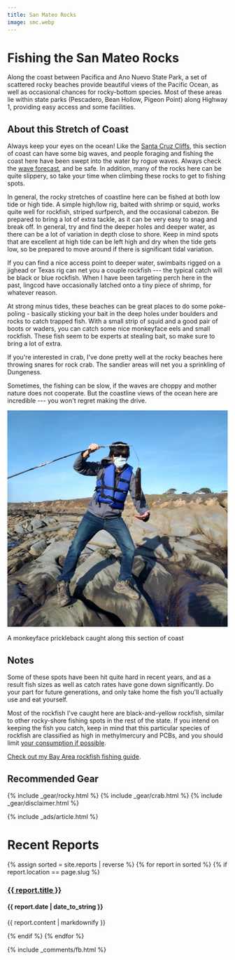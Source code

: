 ```yaml
---
title: San Mateo Rocks
image: smc.webp
---
```


# Fishing the San Mateo Rocks

Along the coast between Pacifica and Ano Nuevo State Park, a set of scattered rocky beaches provide beautiful views of the Pacific Ocean, as well as occasional chances for rocky-bottom species. Most of these areas lie within state parks (Pescadero, Bean Hollow, Pigeon Point) along Highway 1, providing easy access and some facilities.

## About this Stretch of Coast

Always keep your eyes on the ocean! Like the [Santa Cruz Cliffs](/santacruzcliffs), this section of coast can have some big waves, and people foraging and fishing the coast here have been swept into the water by rogue waves. Always check the <a href="https://marine.weather.gov/MapClick.php?x=155&y=182&site=mtr&zmx=&zmy=&map_x=155&map_y=182">wave forecast</a>, and be safe. In addition, many of the rocks here can be quite slippery, so take your time when climbing these rocks to get to fishing spots.

In general, the rocky stretches of coastline here can be fished at both low tide or high tide. A simple high/low rig, baited with shrimp or squid, works quite well for rockfish, striped surfperch, and the occasional cabezon. Be prepared to bring a lot of extra tackle, as it can be very easy to snag and break off. In general, try and find the deeper holes and deeper water, as there can be a lot of variation in depth close to shore. Keep in mind spots that are excellent at high tide can be left high and dry when the tide gets low, so be prepared to move around if there is significant tidal variation.

If you can find a nice access point to deeper water, swimbaits rigged on a jighead or Texas rig can net you a couple rockfish --- the typical catch will be black or blue rockfish. When I have been targeting perch here in the past, lingcod have occasionally latched onto a tiny piece of shrimp, for whatever reason.

At strong minus tides, these beaches can be great places to do some poke-poling - basically sticking your bait in the deep holes under boulders and rocks to catch trapped fish. With a small strip of squid and a good pair of boots or waders, you can catch some nice monkeyface eels and small rockfish. These fish seem to be experts at stealing bait, so make sure to bring a lot of extra.

If you're interested in crab, I've done pretty well at the rocky beaches here throwing snares for rock crab. The sandier areas will net you a sprinkling of Dungeness.

Sometimes, the fishing can be slow, if the waves are choppy and mother nature does not cooperate. But the coastline views of the ocean here are incredible --- you won't regret making the drive.

![A monkeyface prickleback caught along this section of coast](/assets/images/smeel.webp)
<div class="caption">A monkeyface prickleback caught along this section of coast</div>

## Notes

Some of these spots have been hit quite hard in recent years, and as a result fish sizes as well as catch rates have gone down significantly. Do your part for future generations, and only take home the fish you'll actually use and eat yourself. 

Most of the rockfish I've caught here are black-and-yellow rockfish, similar to other rocky-shore fishing spots in the rest of the state. If you intend on keeping the fish you catch, keep in mind that this particular species of rockfish are classified as high in methylmercury and PCBs, and you should limit <a href="https://oehha.ca.gov/advisories/statewide-advisory-eating-fish-california-coastal-locations-without-site-specific-advice">your consumption if possible</a>.

[Check out my Bay Area rockfish fishing guide](/rockfish).

## Recommended Gear

{% include _gear/rocky.html %}
{% include _gear/crab.html %}
{% include _gear/disclaimer.html %}

{% include _ads/article.html %}

# Recent Reports 
{% assign sorted = site.reports | reverse %}
{% for report in sorted %}
{% if report.location == page.slug %}
<h3><a href="{{ report.url }}">{{ report.title }}</a></h3>
<h4>{{ report.date | date_to_string }}</h4>
<p>{{ report.content | markdownify }}</p>
{% endif %}
{% endfor %}

{% include _comments/fb.html %}